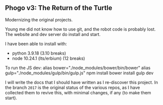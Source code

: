 Phogo v3: The Return of the Turtle
-----

Modernizing the original projects.

Young me did not know how to use git, and the robot code is probably lost.
The website and dev server do install and start.

I have been able to install with:
- python 3.9.18 (3.10 breaks)
- node 10.24.1 (lts/erbium) (12 breaks)

To run the JS dev:
alias bower="./node_modules/bower/bin/bower"
alias gulp="./node_modules/gulp/bin/gulp.js"
npm install
bower install
gulp dev


I will write the docs that I should have written as I re-discover this project.
In the branch `2017` is the original status of the various repos, as I have collected
them to revive this, with minimal changes, if any (to make them start).